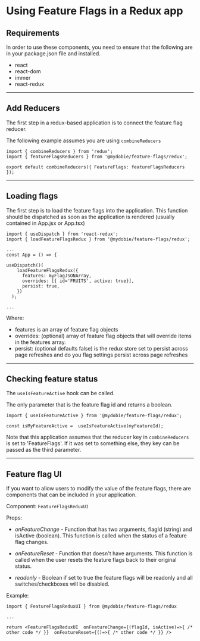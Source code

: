 # Using Feature Flags in a Redux app

## Requirements

In order to use these components, you need to ensure that the following are in your package.json file and installed.

- react
- react-dom
- immer
- react-redux

---

## Add Reducers

The first step in a redux-based application is to connect the feature flag reducer.

The following example assumes you are using `combineReducers`

```
import { combineReducers } from 'redux';
import { featureFlagsReducers } from '@mydobie/feature-flags/redux';

export default combineReducers({ FeatureFlags: featureFlagsReducers });

```

---

## Loading flags

The first step is to load the feature flags into the application. This function should be dispatched as soon as the application is rendered (usually contained in App.jsx or App.tsx)

```
import { useDispatch } from 'react-redux';
import { loadFeatureFlagsRedux } from '@mydobie/feature-flags/redux';

...
const App = () => {

useDispatch()(
    loadFeatureFlagsRedux({
      features: myFlagJSONArray,
      overrides: [{ id='FRUITS', active: true}],
      persist: true,
    })
  );

...

```

Where:

- features is an array of feature flag objects
- overrides: (optional) array of feature flag objects that will override items in the features array.
- persist: (optional defaults false) is the redux store set to persist across page refreshes and do you flag settings persist across page refreshes

---

## Checking feature status

The `useIsFeatureActive` hook can be called.

The only parameter that is the feature flag id and returns a boolean.

```
import { useIsFeatureActive } from '@mydobie/feature-flags/redux';

const isMyFeatureActive =  useIsFeatureActive(myFeatureId);

```

Note that this application assumes that the reducer key in `combineReducers` is set to 'FeatureFlags'. If it was set to something else, they key can be passed as the third parameter.

---

## Feature flag UI

If you want to allow users to modify the value of the feature flags, there are components that can be included in your application.

Component: `FeatureFlagsReduxUI`

Props:

- _onFeatureChange_ - Function that has two arguments, flagId (string) and isActive (boolean). This function is called when the status of a feature flag changes.

- _onFeatureReset_ - Function that doesn't have arguments. This function is called when the user resets the feature flags back to their original status.

- _readonly_ - Boolean if set to true the feature flags will be readonly and all switches/checkboxes will be disabled.

Example:

```
import { FeatureFlagsReduxUI } from @mydobie/feature-flags/redux

...

return <FeatureFlagsReduxUI  onFeatureChange={(flagId, isActive)=>{ /* other code */ }}  onFeatureReset={()=>{ /* other code */ }} />

```
